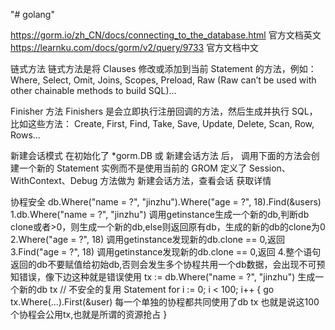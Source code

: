 "# golang" 


https://gorm.io/zh_CN/docs/connecting_to_the_database.html  官方文档英文
https://learnku.com/docs/gorm/v2/query/9733 官方文档中文

链式方法
链式方法是将 Clauses 修改或添加到当前 Statement 的方法，例如：
Where, Select, Omit, Joins, Scopes, Preload, Raw (Raw can’t be used with other chainable methods to build SQL)…

Finisher 方法
Finishers 是会立即执行注册回调的方法，然后生成并执行 SQL，比如这些方法：
Create, First, Find, Take, Save, Update, Delete, Scan, Row, Rows…

新建会话模式
在初始化了 *gorm.DB 或 新建会话方法 后， 调用下面的方法会创建一个新的 Statement 实例而不是使用当前的
GROM 定义了 Session、WithContext、Debug 方法做为 新建会话方法，查看会话 获取详情


协程安全
db.Where("name = ?", "jinzhu").Where("age = ?", 18).Find(&users)
1.db.Where("name = ?", "jinzhu")
    调用getinstance生成一个新的db,判断db clone或者>0，则生成一个新的db,else则返回原有db，生成的新的db的clone为0
2.Where("age = ?", 18)
    调用getinstance发现新的db.clone == 0,返回
3.Find("age = ?", 18)
    调用getinstance发现新的db.clone == 0,返回
4.整个语句返回的db不要赋值给初始db,否则会发生多个协程共用一个db数据，会出现不可预知错误，像下边这种就是错误使用
    tx := db.Where("name = ?", "jinzhu") 生成一个新的db tx
    // 不安全的复用 Statement
    for i := 0; i < 100; i++ {
      go tx.Where(...).First(&user) 每一个单独的协程都共同使用了db tx 也就是说这100个协程会公用tx,也就是所谓的资源抢占
    }

